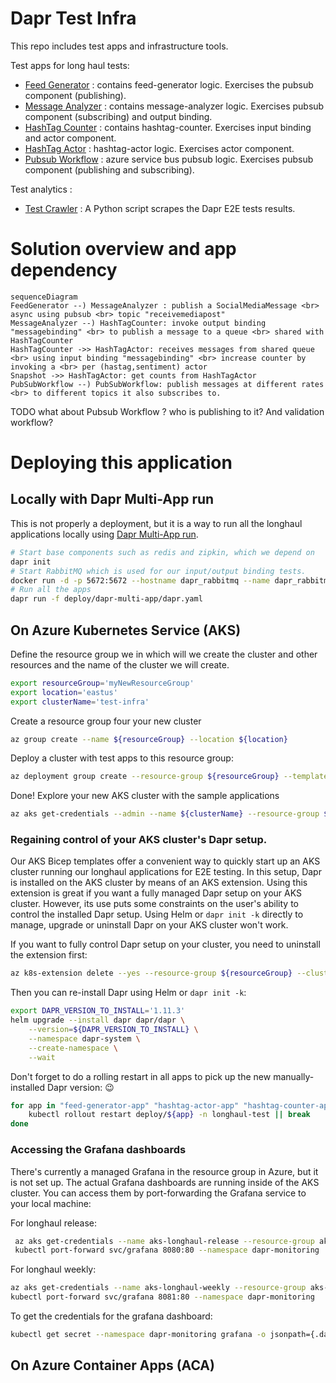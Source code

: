 # Dapr Test Infra

This repo includes test apps and infrastructure tools.

Test apps for long haul tests:
* [Feed Generator](./feed-generator) : contains feed-generator logic. Exercises the pubsub component (publishing).
* [Message Analyzer](./message-analyzer) : contains message-analyzer logic. Exercises pubsub component (subscribing) and output binding.
* [HashTag Counter](./hashtag-counter) : contains hashtag-counter. Exercises input binding and actor component.
* [HashTag Actor](./hashtag-actor) : hashtag-actor logic. Exercises actor component. 
* [Pubsub Workflow](./pubsub-workflow) : azure service bus pubsub logic. Exercises pubsub component (publishing and subscribing).

Test analytics :
* [Test Crawler](./test-crawler) : A Python script scrapes the Dapr E2E tests results.

# Solution overview and app dependency

```mermaid
sequenceDiagram
FeedGenerator --) MessageAnalyzer : publish a SocialMediaMessage <br> async using pubsub <br> topic "receivemediapost"
MessageAnalyzer --) HashTagCounter: invoke output binding "messagebinding" <br> to publish a message to a queue <br> shared with HashTagCounter
HashTagCounter ->> HashTagActor: receives messages from shared queue <br> using input binding "messagebinding" <br> increase counter by invoking a <br> per (hastag,sentiment) actor
Snapshot ->> HashTagActor: get counts from HashTagActor
PubSubWorkflow --) PubSubWorkflow: publish messages at different rates <br> to different topics it also subscribes to.
```

TODO what about Pubsub Workflow ? who is publishing to it? And validation workflow?

# Deploying this application

## Locally with Dapr Multi-App run

This is not properly a deployment, but it is a way to run all the longhaul applications locally using [Dapr Multi-App run](https://docs.dapr.io/developing-applications/local-development/multi-app-dapr-run/).


```bash	
# Start base components such as redis and zipkin, which we depend on
dapr init
# Start RabbitMQ which is used for our input/output binding tests.
docker run -d -p 5672:5672 --hostname dapr_rabbitmq --name dapr_rabbitmq rabbitmq:3-alpine
# Run all the apps
dapr run -f deploy/dapr-multi-app/dapr.yaml
```

## On Azure Kubernetes Service (AKS)

Define the resource group we in which will we create the cluster and other resources and
the name of the cluster we will create.

```bash
export resourceGroup='myNewResourceGroup'
export location='eastus'
export clusterName='test-infra'
```

Create a resource group four your new cluster

```bash
az group create --name ${resourceGroup} --location ${location}
```

Deploy a cluster with test apps to this resource group:

```bash
az deployment group create --resource-group ${resourceGroup} --template-file ./deploy/aks/main.bicep --parameters "clusterName=${clusterName}"
```


Done! Explore your new AKS cluster with the sample applications

```bash
az aks get-credentials --admin --name ${clusterName} --resource-group ${resourceGroup}
```

### Regaining control of your AKS cluster's Dapr setup.


Our AKS Bicep templates offer a convenient way to quickly start up an
AKS cluster running our longhaul applications for E2E testing.
In this setup, Dapr is installed on the AKS cluster by means of an AKS extension.
Using this extension is great if you want a fully managed Dapr setup on your AKS cluster.
However, its use puts some constraints on the user's ability to control
the installed Dapr setup.
Using Helm or `dapr init -k` directly to manage, upgrade or uninstall Dapr on your AKS cluster won't work.

If you want to fully control Dapr setup on your cluster, you need to uninstall the extension first:

```bash
az k8s-extension delete --yes --resource-group ${resourceGroup} --cluster-name ${clusterName} --cluster-type managedClusters --name ${clusterName}-dapr-ext
```


Then you can re-install Dapr using Helm or `dapr init -k`:

```bash
export DAPR_VERSION_TO_INSTALL='1.11.3'
helm upgrade --install dapr dapr/dapr \
    --version=${DAPR_VERSION_TO_INSTALL} \
    --namespace dapr-system \
    --create-namespace \
    --wait
``` 

Don't forget to do a rolling restart in all apps to pick up the new manually-installed Dapr version: 😉

```bash
for app in "feed-generator-app" "hashtag-actor-app" "hashtag-counter-app" "message-analyzer-app" "pubsub-workflow-app" "snapshot-app" "validation-worker-app" "workflow-gen-app"; do
    kubectl rollout restart deploy/${app} -n longhaul-test || break
done 
```

### Accessing the Grafana dashboards
There's currently a managed Grafana in the resource group in Azure, but it is not set up. The actual  Grafana dashboards are running inside of the AKS cluster. You can access them by port-forwarding the Grafana service to your local machine:

For longhaul release:
```bash
 az aks get-credentials --name aks-longhaul-release --resource-group aks-longhaul-release
 kubectl port-forward svc/grafana 8080:80 --namespace dapr-monitoring
```

For longhaul weekly:
```bash
az aks get-credentials --name aks-longhaul-weekly --resource-group aks-longhaul-weekly
kubectl port-forward svc/grafana 8081:80 --namespace dapr-monitoring
```

To get the credentials for the grafana dashboard:
```bash
kubectl get secret --namespace dapr-monitoring grafana -o jsonpath={.data.admin-password} | base64 --decode
```

## On Azure Container Apps (ACA)